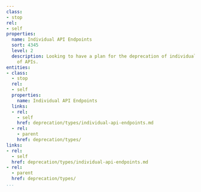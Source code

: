 ```yaml
---
class:
- stop
rel:
- self
properties:
  name: Individual API Endpoints
  sort: 4345
  level: 2
  description: Looking to have a plan for the deprecation of individual APIs, or sets
    of APIs.
entities:
- class:
  - stop
  rel:
  - self
  properties:
    name: Individual API Endpoints
  links:
  - rel:
    - self
    href: deprecation/types/individual-api-endpoints.md
  - rel:
    - parent
    href: deprecation/types/
links:
- rel:
  - self
  href: deprecation/types/individual-api-endpoints.md
- rel:
  - parent
  href: deprecation/types/
...
```

